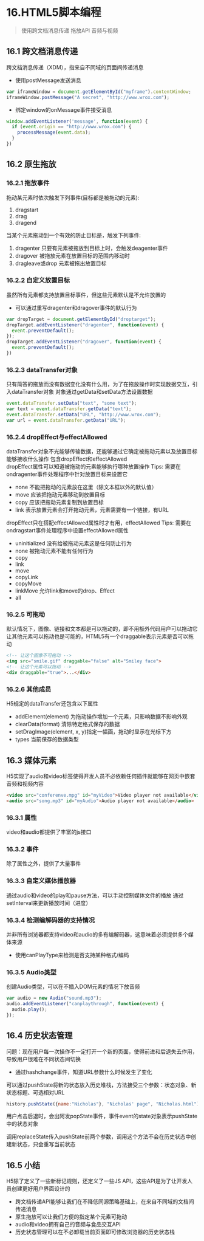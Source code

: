 # 16.HTML5脚本编程

> 使用跨文档消息传递
> 拖放API
> 音频与视频

## 16.1 跨文档消息传递    
跨文档消息传递（XDM），指来自不同域的页面间传递消息    
- 使用postMessage发送消息   
``` js
var iframeWindow = document.getElementById("myframe").contentWindow;
iframeWindow.postMessage("A secret", "http://www.wrox.com");
```
- 绑定window的onMessage事件接受消息
``` js
window.addEventListener('message', function(event) {
  if (event.origin == "http://www.wrox.com") {
    processMessage(event.data);
  }
})
```

## 16.2 原生拖放
### 16.2.1 拖放事件   
拖动某元素时依次触发下列事件(目标都是被拖动的元素):
1. dragstart
2. drag
3. dragend

当某个元素拖动到一个有效的防止目标是，触发下列事件:  
1. dragenter 只要有元素被拖放到目标上时，会触发deagenter事件
2. dragover  被拖放元素在放置目标的范围内移动时
3. dragleave或drop  元素被拖出放置目标

### 16.2.2 自定义放置目标
虽然所有元素都支持放置目标事件，但这些元素默认是不允许放置的
- 可以通过重写dragenter和dragover事件的默认行为

``` js
var dropTarget = document.getElementById("droptarget");
dropTarget.addEventListener("dragenter", function(event) {
  event.preventDefault();
});
dropTarget.addEventListener("dragover", function(event) {
  event.preventDefault();
})
```

### 16.2.3 dataTransfer对象   
只有简答的拖放而没有数据变化没有什么用，为了在拖放操作时实现数据交互，引入dataTransfer对象
对象通过getData和setData方法设置数据   
``` js
event.dataTransfer.setData("text", "some text");
var text = event.dataTransfer.getData("text");
event.dataTransfer.setData("URL", "http://www.wrox.com");
var url = event.dataTransfer.getData("URL");
```

### 16.2.4 dropEffect与effectAllowed    
dataTransfer对象不光能够传输数据，还能够通过它确定被拖动元素以及放置目标能够接收什么操作
包含dropEffect和effectAllowed    
dropEffect属性可以知道被拖动的元素能够执行哪种放置操作
Tips: 需要在ondragenter事件处理程序中针对放置目标来设置它     
- none 不能把拖动的元素放在这里（除文本框以外的默认值）
- move 应该把拖动元素移动到放置目标
- copy 应该把拖动元素复制到放置目标
- link 表示放置元素会打开拖动元素，元素需要有一个链接，有URL

dropEffect只在搭配effectAllowed属性时才有用，effectAllowed
Tips: 需要在ondragstart事件处理程序中设置effectAllowed属性    
- uninitialized 没有给被拖动元素这是任何防止行为
- none 被拖动元素不能有任何行为
- copy
- link
- move
- copyLink
- copyMove
- linkMove 允许link和move的drop、Effect
- all 

### 16.2.5 可拖动
默认情况下，图像、链接和文本都是可以拖动的，即不用额外代码用户可以拖动它
让其他元素可以拖动也是可能的，HTML5有一个draggable表示元素是否可以拖动
``` html
<!-- 让这个图像不可拖动 -->
<img src="smile.gif" draggable="false" alt="Smiley face">
<!-- 让这个元素可以拖动 -->
<div draggable="true">...</div>
```

### 16.2.6 其他成员    
H5规定的dataTransfer还包含以下属性    
- addElement(element) 为拖动操作增加一个元素，只影响数据不影响外观
- clearData(format) 清除特定格式保存的数据
- setDragImage(element, x, y)指定一幅画，拖动时显示在光标下方
- types 当前保存的数据类型

## 16.3 媒体元素    
H5实现了audio和video标签使得开发人员不必依赖任何插件就能够在网页中嵌套音频和视频内容
``` html
<video src="conferenve.mpg" id="myVideo">Video player not available</video>
<audio src="song.mp3" id="myAudio">Audio player not available</audio>
```

### 16.3.1 属性
video和audio都提供了丰富的js接口

### 16.3.2 事件
除了属性之外，提供了大量事件

### 16.3.3 自定义媒体播放器   
通过audio和video的play和pause方法，可以手动控制媒体文件的播放
通过setInterval来更新播放时间（进度）

### 16.3.4 检测编解码器的支持情况
并非所有浏览器都支持video和audio的多有编解码器，这意味着必须提供多个媒体来源
- 使用canPlayType来检测是否支持某种格式/编码

### 16.3.5 Audio类型
创建Audio类型，可以在不插入DOM元素的情况下放音频
``` js
var audio = new Audio("sound.mp3");
audio.addEventListener("canplaythrough", function(event) {
  audio.play();
});
```

## 16.4 历史状态管理
问题：现在用户每一次操作不一定打开一个新的页面，使得前进和后退失去作用，导致用户很难在不同状态间切换
- 通过hashchange事件，知道URL参数什么时候发生了变化  

可以通过pushState将新的状态放入历史堆栈，方法接受三个参数：状态对象、新状态标题、可选相对URL
``` js
history.pushState({name:"Nicholas"}, "Nicholas' page", "Nicholas.html")
```

用户点击后退时，会出阿发popState事件，事件event的state对象表示pushState中的状态对象

调用replaceState传入pushState前两个参数，调用这个方法不会在历史状态中创建新状态，只会重写当前状态

## 16.5 小结
H5除了定义了一些新标记规则，还定义了一些JS API，这些API是为了让开发人员创建更好用户界面设计的
- 跨文档传递API能够让我们在不降低同源策略基础上，在来自不同域的文档间传递消息
- 原生拖放可以让我们方便的指定某个元素可拖动
- audio和video拥有自己的音频与食品交互API
- 历史状态管理可以在不必卸载当前页面即可修改浏览器的历史状态栈
